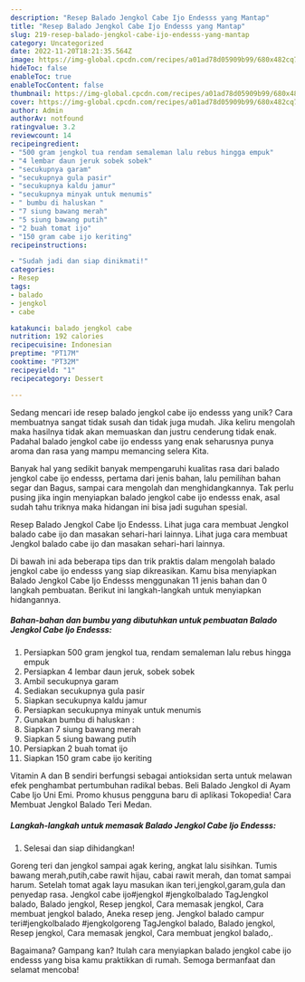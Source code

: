 ```yaml
---
description: "Resep Balado Jengkol Cabe Ijo Endesss yang Mantap"
title: "Resep Balado Jengkol Cabe Ijo Endesss yang Mantap"
slug: 219-resep-balado-jengkol-cabe-ijo-endesss-yang-mantap
category: Uncategorized
date: 2022-11-20T18:21:35.564Z
image: https://img-global.cpcdn.com/recipes/a01ad78d05909b99/680x482cq70/balado-jengkol-cabe-ijo-endesss-foto-resep-utama.jpg
hideToc: false
enableToc: true
enableTocContent: false
thumbnail: https://img-global.cpcdn.com/recipes/a01ad78d05909b99/680x482cq70/balado-jengkol-cabe-ijo-endesss-foto-resep-utama.jpg
cover: https://img-global.cpcdn.com/recipes/a01ad78d05909b99/680x482cq70/balado-jengkol-cabe-ijo-endesss-foto-resep-utama.jpg
author: Admin
authorAv: notfound
ratingvalue: 3.2
reviewcount: 14
recipeingredient:
- "500 gram jengkol tua rendam semaleman lalu rebus hingga empuk"
- "4 lembar daun jeruk sobek sobek"
- "secukupnya garam"
- "secukupnya gula pasir"
- "secukupnya kaldu jamur"
- "secukupnya minyak untuk menumis"
- " bumbu di haluskan "
- "7 siung bawang merah"
- "5 siung bawang putih"
- "2 buah tomat ijo"
- "150 gram cabe ijo keriting"
recipeinstructions:

- "Sudah jadi dan siap dinikmati!"
categories:
- Resep
tags:
- balado
- jengkol
- cabe

katakunci: balado jengkol cabe 
nutrition: 192 calories
recipecuisine: Indonesian
preptime: "PT17M"
cooktime: "PT32M"
recipeyield: "1"
recipecategory: Dessert

---
```





Sedang mencari ide resep balado jengkol cabe ijo endesss yang unik? Cara membuatnya sangat tidak susah dan tidak juga mudah. Jika keliru mengolah maka hasilnya tidak akan memuaskan dan justru cenderung tidak enak. Padahal balado jengkol cabe ijo endesss yang enak seharusnya punya aroma dan rasa yang mampu memancing selera Kita.





Banyak hal yang sedikit banyak mempengaruhi kualitas rasa dari balado jengkol cabe ijo endesss, pertama dari jenis bahan, lalu pemilihan bahan segar dan Bagus, sampai cara mengolah dan menghidangkannya. Tak perlu pusing jika ingin menyiapkan balado jengkol cabe ijo endesss enak,      asal sudah tahu triknya maka hidangan ini bisa jadi suguhan spesial.














Resep Balado Jengkol Cabe Ijo Endesss. Lihat juga cara membuat Jengkol balado cabe ijo dan masakan sehari-hari lainnya. Lihat juga cara membuat Jengkol balado cabe ijo dan masakan sehari-hari lainnya.






Di bawah ini ada beberapa tips dan trik praktis dalam mengolah balado jengkol cabe ijo endesss yang siap dikreasikan. Kamu bisa menyiapkan Balado Jengkol Cabe Ijo Endesss menggunakan 11 jenis bahan dan 0 langkah pembuatan. Berikut ini langkah-langkah untuk menyiapkan hidangannya.

<!--inarticleads1-->

##### Bahan-bahan dan bumbu yang dibutuhkan untuk pembuatan Balado Jengkol Cabe Ijo Endesss:

1. Persiapkan 500 gram jengkol tua, rendam semaleman lalu rebus hingga empuk
1. Persiapkan 4 lembar daun jeruk, sobek sobek
1. Ambil secukupnya garam
1. Sediakan secukupnya gula pasir
1. Siapkan secukupnya kaldu jamur
1. Persiapkan secukupnya minyak untuk menumis
1. Gunakan  bumbu di haluskan :
1. Siapkan 7 siung bawang merah
1. Siapkan 5 siung bawang putih
1. Persiapkan 2 buah tomat ijo
1. Siapkan 150 gram cabe ijo keriting


Vitamin A dan B sendiri berfungsi sebagai antioksidan serta untuk melawan efek penghambat pertumbuhan radikal bebas. Beli Balado Jengkol di Ayam Cabe Ijo Uni Emi. Promo khusus pengguna baru di aplikasi Tokopedia! Cara Membuat Jengkol Balado Teri Medan. 

<!--inarticleads2-->

##### Langkah-langkah untuk memasak Balado Jengkol Cabe Ijo Endesss:


1. Selesai dan siap dihidangkan!

Goreng teri dan jengkol sampai agak kering, angkat lalu sisihkan. Tumis bawang merah,putih,cabe rawit hijau, cabai rawit merah, dan tomat sampai harum. Setelah tomat agak layu masukan ikan teri,jengkol,garam,gula dan penyedap rasa. Jengkol cabe ijo#jengkol #jengkolbalado TagJengkol balado, Balado jengkol, Resep jengkol, Cara memasak jengkol, Cara membuat jengkol balado, Aneka resep jeng. Jengkol balado campur teri#jengkolbalado #jengkolgoreng TagJengkol balado, Balado jengkol, Resep jengkol, Cara memasak jengkol, Cara membuat jengkol balado,. 

Bagaimana? Gampang kan? Itulah cara menyiapkan balado jengkol cabe ijo endesss yang bisa kamu praktikkan di rumah. Semoga bermanfaat dan selamat mencoba!
